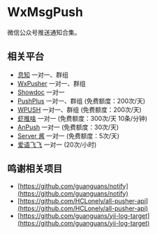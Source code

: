 # WxMsgPush
微信公众号推送通知合集。

## 相关平台
* [息知](https://xz.qqoq.net/#/index) 一对一、群组
* [WxPusher](https://wxpusher.zjiecode.com/docs/#/) 一对一、群组
* [Showdoc](https://push.showdoc.com.cn/#/) 一对一
* [PushPlus](https://www.pushplus.plus/) 一对一、群组    (免费额度：200次/天)
* [WPUSH](https://wpush.cn/) 一对一、群组    (免费额度：200次/天) 
* [虾推啥](http://xtuis.cn/) 一对一    (免费额度：300次/天 10条/分钟)  
* [AnPush](https://anpush.com/) 一对一    (免费额度：30次/天)  
* [Server 酱](https://sct.ftqq.com) 一对一    (免费额度：5次/天)
* [爱语飞飞](https://iyuu.cn/) 一对一    (20次/小时)  


## 鸣谢相关项目
* [https://github.com/guanguans/notify](https://github.com/guanguans/notify)
* [https://github.com/HCLonely/all-pusher-api](https://github.com/HCLonely/all-pusher-api)
* [https://github.com/guanguans/yii-log-target](https://github.com/guanguans/yii-log-target)

